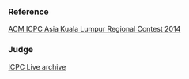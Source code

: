 ### Reference

[ACM ICPC Asia Kuala Lumpur Regional Contest 2014](http://www.iium.edu.my/acmicpc/2014/)

### Judge

[ICPC Live archive](https://icpcarchive.ecs.baylor.edu/index.php?option=com_onlinejudge&Itemid=8&category=645)
